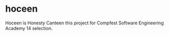 # hoceen
Hoceen is Honesty Canteen this project for Compfest Software Engineering Academy 14 selection.

